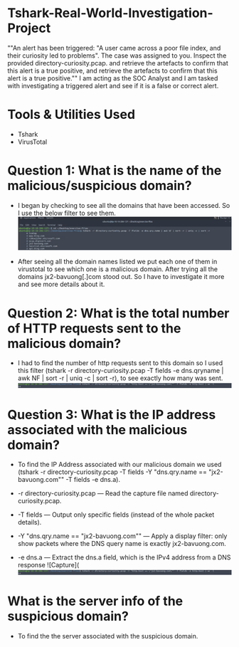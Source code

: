 # Tshark-Real-World-Investigation-Project
""An alert has been triggered: "A user came across a poor file index, and their curiosity led to problems". The case was assigned to you. Inspect the provided directory-curiosity.pcap. and retrieve the artefacts to confirm that this alert is a true positive, and retrieve the artefacts to confirm that this alert is a true positive."" I am acting as the SOC Analyst and I am tasked with investigating a triggered alert and see if it is a false or correct alert.

# Tools & Utilities Used
- Tshark
- VirusTotal

# Question 1: What is the name of the malicious/suspicious domain?
- I began by checking to see all the domains that have been accessed. So I use the below filter to see them.
![Capture](https://github.com/abdulhaire567/Tshark-Real-World-Investigation-Project/blob/main/Screenshot%202025-04-17%20151039.png)

- After seeing all the domain names listed we put each one of them in virustotal to see which one is a malicious domain. After trying all the domains jx2-bavuong[.]com stood out. So I have to investigate it more and see more details about it.

# Question 2: What is the total number of HTTP requests sent to the malicious domain?
- I had to find the number of http requests sent to this domain so I used this filter (tshark -r directory-curiosity.pcap -T fields -e dns.qryname | awk NF | sort -r | uniq -c | sort -r), to see exactly how many was sent.
  ![Capture](https://github.com/abdulhaire567/Tshark-Real-World-Investigation-Project/blob/main/Screenshot%202025-04-17%20151353.png)

# Question 3: What is the IP address associated with the malicious domain?
- To find the IP Address associated with our malicious domain we used (tshark -r directory-curiosity.pcap -T fields -Y "dns.qry.name == \"jx2-bavuong.com\"" -T fields -e dns.a).
- -r directory-curiosity.pcap — Read the capture file named directory-curiosity.pcap.

- -T fields — Output only specific fields (instead of the whole packet details).

- -Y "dns.qry.name == \"jx2-bavuong.com\"" — Apply a display filter: only show packets where the DNS query name is exactly jx2-bavuong.com.

- -e dns.a — Extract the dns.a field, which is the IPv4 address from a DNS response
![Capture](![Capture](https://github.com/abdulhaire567/Tshark-Real-World-Investigation-Project/blob/main/Screenshot%202025-04-17%20151353.png)

# What is the server info of the suspicious domain?
- To find the the server associated with the suspicious domain. 


